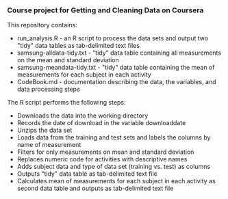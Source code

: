 ### Course project for Getting and Cleaning Data on Coursera

This repository contains:

* run_analysis.R - an R script to process the data sets
  and output two "tidy" data tables as tab-delimited text files
* samsung-alldata-tidy.txt - "tidy" data table containing all 
  measurements on the mean and standard deviation
* samsung-meandata-tidy.txt - "tidy" data table containing
  the mean of measurements for each subject in each activity
* CodeBook.md - documentation describing the data, the variables,
  and data processing steps

The R script performs the following steps:

* Downloads the data into the working directory
* Records the date of download in the variable downloaddate
* Unzips the data set
* Loads data from the training and test sets and labels the columns
  by name of measurement
* Filters for only measurements on mean and standard deviation
* Replaces numeric code for activities with descriptive names
* Adds subject data and type of data set (training vs. test) as columns
* Outputs "tidy" data table as tab-delimited text file
* Calculates mean of measurements for each subject in each activity as 
  second data table and outputs as tab-delimited text file
